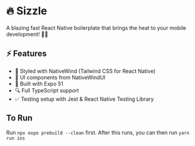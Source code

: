 # 🔥 Sizzle

A blazing fast React Native boilerplate that brings the heat to your mobile development! 📱✨

## ⚡️ Features

- 🎨 Styled with NativeWind (Tailwind CSS for React Native)
- 🎯 UI components from NativeWindUI
- 📱 Built with Expo 51
- 🔍 Full TypeScript support
- ✅ Testing setup with Jest & React Native Testing Library

## To Run
Run `npx expo prebuild --clean` first. After this runs, you can then run `yarn run ios`
